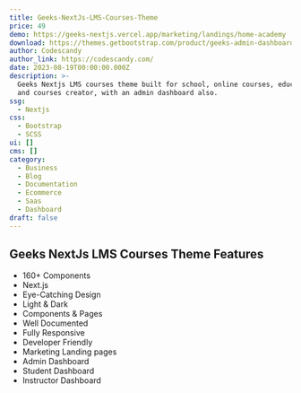 ```yaml
---
title: Geeks-NextJs-LMS-Courses-Theme
price: 49
demo: https://geeks-nextjs.vercel.app/marketing/landings/home-academy
download: https://themes.getbootstrap.com/product/geeks-admin-dashboard-template-react/
author: Codescandy
author_link: https://codescandy.com/
date: 2023-08-19T00:00:00.000Z
description: >-
  Geeks Nextjs LMS courses theme built for school, online courses, education,
  and courses creator, with an admin dashboard also.
ssg:
  - Nextjs
css:
  - Bootstrap
  - SCSS
ui: []
cms: []
category:
  - Business
  - Blog
  - Documentation
  - Ecommerce
  - Saas
  - Dashboard
draft: false
---
```

## Geeks NextJs LMS Courses Theme Features

- 160+ Components
- Next.js
- Eye-Catching Design
- Light & Dark
- Components & Pages
- Well Documented
- Fully Responsive
- Developer Friendly
- Marketing Landing pages
- Admin Dashboard
- Student Dashboard
- Instructor Dashboard
